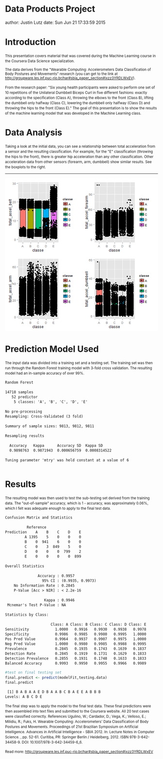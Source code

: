 Data Products Project
========================================================
author: Justin Lutz
date: Sun Jun 21 17:33:59 2015

Introduction
========================================================

<small>This presentation covers material that was covered during the Machine Learning course in the Coursera Data Science specialization.

The data derives from the "Wearable Computing: Accelerometers Data Classification of Body Postures and Movements" research (you can get to the link at http://groupware.les.inf.puc-rio.br/har#sbia_paper_section#ixzz3YRDLWxEV).

From the research paper: "Six young health participants were asked to perform one set of 10 repetitions of the Unilateral Dumbbell Biceps Curl in five different fashions: exactly according to the specification (Class A), throwing the elbows to the front (Class B), lifting the dumbbell only halfway (Class C), lowering the dumbbell only halfway (Class D) and throwing the hips to the front (Class E)."
                                                                                                                                                                                                                                                         The goal of this presentation is to show the results of the machine learning model that was developed in the Machine Learning class.</small>

Data Analysis
========================================================


<small>Taking a look at the initial data, you can see a relationship between total acceleration from a sensor and the resulting classification.  For example, for the "E" classification (throwing the hips to the front), there is greater hip acceleration than any other classification.  Other acceleration data from other sensors (forearm, arm, dumbbell) show similar results.  See the boxplots to the right.</small>
***
![plot of chunk unnamed-chunk-2](project-figure/unnamed-chunk-2-1.png) 


Prediction Model Used
========================================================

<small>The input data was divided into a training set and a testing set.  The training set was then run through the Random Forest training model with 3-fold cross validation.  The resulting model had an in-sample accuracy of over 99%.</small>


```
Random Forest 

14718 samples
   52 predictor
    5 classes: 'A', 'B', 'C', 'D', 'E' 

No pre-processing
Resampling: Cross-Validated (3 fold) 

Summary of sample sizes: 9813, 9812, 9811 

Resampling results

  Accuracy   Kappa      Accuracy SD  Kappa SD    
  0.9898763  0.9871943  0.000656759  0.0008314522

Tuning parameter 'mtry' was held constant at a value of 6
 
```

Results
========================================================

<small>The resulting model was then used to test the sub-testing set derived from the training data.  The "out-of-sample" accuracy, which is 1 - accuracy, was approximately 0.06%, which I felt was adequate enough to apply to the final test data.</small>


```
Confusion Matrix and Statistics

          Reference
Prediction    A    B    C    D    E
         A 1395    5    0    0    0
         B    0  941    6    0    0
         C    0    3  849    5    0
         D    0    0    0  799    2
         E    0    0    0    0  899

Overall Statistics
                                          
               Accuracy : 0.9957          
                 95% CI : (0.9935, 0.9973)
    No Information Rate : 0.2845          
    P-Value [Acc > NIR] : < 2.2e-16       
                                          
                  Kappa : 0.9946          
 Mcnemar's Test P-Value : NA              

Statistics by Class:

                     Class: A Class: B Class: C Class: D Class: E
Sensitivity            1.0000   0.9916   0.9930   0.9938   0.9978
Specificity            0.9986   0.9985   0.9980   0.9995   1.0000
Pos Pred Value         0.9964   0.9937   0.9907   0.9975   1.0000
Neg Pred Value         1.0000   0.9980   0.9985   0.9988   0.9995
Prevalence             0.2845   0.1935   0.1743   0.1639   0.1837
Detection Rate         0.2845   0.1919   0.1731   0.1629   0.1833
Detection Prevalence   0.2855   0.1931   0.1748   0.1633   0.1833
Balanced Accuracy      0.9993   0.9950   0.9955   0.9966   0.9989
```

```r
#test on final testing set
final.predict <- predict(modelFit,testing.data)
final.predict
```

```
 [1] B A B A A E D B A A B C B A E E A B B B
Levels: A B C D E
```
<small>The final step was to apply the model to the final test data.
These final predictions were then assembled into text files and submitted to the Coursera website.  All 20 test cases were classified correctly.
References
Ugulino, W.; Cardador, D.; Vega, K.; Velloso, E.; Milidiu, R.; Fuks, H. Wearable Computing: Accelerometers' Data Classification of Body Postures and Movements. Proceedings of 21st Brazilian Symposium on Artificial Intelligence. Advances in Artificial Intelligence - SBIA 2012. In: Lecture Notes in Computer Science. , pp. 52-61. Curitiba, PR: Springer Berlin / Heidelberg, 2012. ISBN 978-3-642-34458-9. DOI: 10.1007/978-3-642-34459-6_6.

Read more: http://groupware.les.inf.puc-rio.br/har#sbia_paper_section#ixzz3YRDLWxEV</small>
